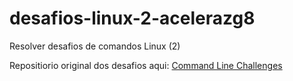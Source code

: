 # desafios-linux-2-acelerazg8
Resolver desafios de comandos Linux (2)

Repositiorio original dos desafios aqui: [Command Line Challenges](https://github.com/mssalvatore/command-line-challenges)
